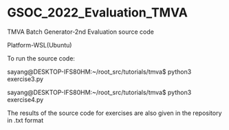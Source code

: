 # GSOC_2022_Evaluation_TMVA
TMVA Batch Generator-2nd Evaluation source code

Platform-WSL(Ubuntu)

To run the source code:
 
sayang@DESKTOP-IFS80HM:~/root_src/tutorials/tmva$ python3 exercise3.py

sayang@DESKTOP-IFS80HM:~/root_src/tutorials/tmva$ python3 exercise4.py

The results of the source code for exercises are also given in the repository in .txt format
